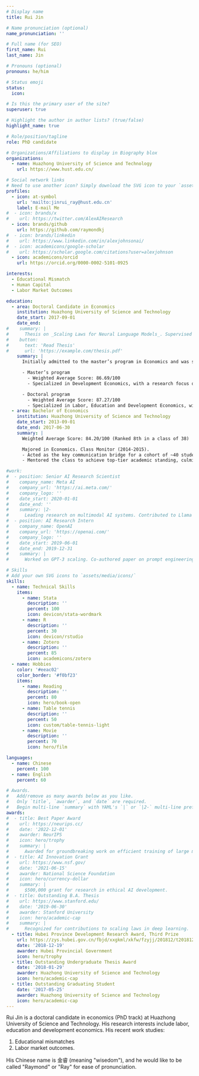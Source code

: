 ```yaml
---
# Display name
title: Rui Jin

# Name pronunciation (optional)
name_pronunciation: ''

# Full name (for SEO)
first_name: Rui
last_name: Jin

# Pronouns (optional)
pronouns: he/him

# Status emoji
status:
  icon: 

# Is this the primary user of the site?
superuser: true

# Highlight the author in author lists? (true/false)
highlight_name: true

# Role/position/tagline
role: PhD candidate

# Organizations/Affiliations to display in Biography blox
organizations:
  - name: Huazhong University of Science and Technology
    url: https://www.hust.edu.cn/

# Social network links
# Need to use another icon? Simply download the SVG icon to your `assets/media/icons/` folder.
profiles:
  - icon: at-symbol
    url: 'mailto:jinrui_ray@hust.edu.cn'
    label: E-mail Me
#  - icon: brands/x
#    url: https://twitter.com/AlexAIResearch
  - icon: brands/github
    url: https://github.com/raymondkj
#  - icon: brands/linkedin
#    url: https://www.linkedin.com/in/alexjohnsonai/
#  - icon: academicons/google-scholar
#    url: https://scholar.google.com/citations?user=alexjohnson
  - icon: academicons/orcid
    url: https://orcid.org/0000-0002-5101-0925

interests:
  - Educational Mismatch
  - Human Capital
  - Labor Market Outcomes

education:
  - area: Doctoral Candidate in Economics
    institution: Huazhong University of Science and Technology
    date_start: 2017-09-01
    date_end: 
#    summary: |
#      Thesis on _Scaling Laws for Neural Language Models_. Supervised by Prof. Andrew Ng. Published 5 papers in NeurIPS and ICML, with 2 best paper awards.
#    button:
#      text: 'Read Thesis'
#      url: 'https://example.com/thesis.pdf'
    summary: |
      Initially admitted to the master’s program in Economics and was selected to transition to the doctoral program in 2019 after competitive written exams and interviews.

      - Master’s program
        - Weighted Average Score: 86.69/100
        - Specialized in Development Economics, with a research focus on the intersection of population aging, labor market dynamics, and economic inequality.

      - Doctoral program
        - Weighted Average Score: 87.27/100
        - Specialized in Labor, Education and Development Economics, with a research focus on the intersection of human capical and labor market dynamics. 
  - area: Bachelor of Economics
    institution: Huazhong University of Science and Technology
    date_start: 2013-09-01
    date_end: 2017-06-30
    summary: |
      Weighted Average Score: 84.20/100 (Ranked 8th in a class of 38)

      Majored in Economics. Class Monitor (2014-2015).
      - Acted as the key communication bridge for a cohort of ~40 students with faculty and department administration, effectively managing course feedback channels and coordinating academic activities.
      - Mentored the class to achieve top-tier academic standing, culminating in the university-wide "Exemplary Class in Academic Pursuits" award; also assisted in organizing well-attended departmental seminars.

#work:
#  - position: Senior AI Research Scientist
#    company_name: Meta AI
#    company_url: 'https://ai.meta.com/'
#    company_logo: ''
#    date_start: 2020-01-01
#    date_end: ''
#    summary: |2-
#      Leading research on multimodal AI systems. Contributed to Llama 2 and other open-source models. 50+ citations in 3 years.
#  - position: AI Research Intern
#    company_name: OpenAI
#    company_url: 'https://openai.com/'
#    company_logo: ''
#    date_start: 2019-06-01
#    date_end: 2019-12-31
#    summary: |
#      Worked on GPT-3 scaling. Co-authored paper on prompt engineering.

# Skills
# Add your own SVG icons to `assets/media/icons/`
skills:
  - name: Technical Skills
    items:
      - name: Stata
        description: ''
        percent: 100
        icon: devicon/stata-wordmark
      - name: R
        description: ''
        percent: 30
        icon: devicon/rstudio
      - name: Zotero
        description: ''
        percent: 85
        icon: academicons/zotero
  - name: Hobbies
    color: '#eeac02'
    color_border: '#f0bf23'
    items:
      - name: Reading
        description: ''
        percent: 80
        icon: hero/book-open
      - name: Table tennis
        description: ''
        percent: 50
        icon: custom/table-tennis-light
      - name: Movie
        description: ''
        percent: 70
        icon: hero/film

languages:
  - name: Chinese
    percent: 100
  - name: English
    percent: 60

# Awards.
#   Add/remove as many awards below as you like.
#   Only `title`, `awarder`, and `date` are required.
#   Begin multi-line `summary` with YAML's `|` or `|2-` multi-line prefix and indent 2 spaces below.
awards:
#  - title: Best Paper Award
#    url: https://neurips.cc/
#    date: '2022-12-01'
#    awarder: NeurIPS
#    icon: hero/trophy
#    summary: |
#      Awarded for groundbreaking work on efficient training of large models.
#  - title: AI Innovation Grant
#    url: https://www.nsf.gov/
#    date: '2021-06-15'
#    awarder: National Science Foundation
#    icon: hero/currency-dollar
#    summary: |
#      $500,000 grant for research in ethical AI development.
#  - title: Outstanding B.A. Thesis
#    url: https://www.stanford.edu/
#    date: '2019-06-30'
#    awarder: Stanford University
#    icon: hero/academic-cap
#    summary: |
#      Recognized for contributions to scaling laws in deep learning.
  - title: Hubei Province Development Research Award, Third Prize
    url: https://zys.hubei.gov.cn/fbjd/xxgkml/xkfw/fzyjj/201812/t20181219_14538.shtml
    date: '2018-12-19'
    awarder: Hubei Provincial Government
    icon: hero/trophy
  - title: Outstanding Undergraduate Thesis Award
    date: '2018-01-29'
    awarder: Huazhong University of Science and Technology
    icon: hero/academic-cap
  - title: Outstanding Graduating Student
    date: '2017-05-25'
    awarder: Huazhong University of Science and Technology
    icon: hero/academic-cap
---
```


Rui Jin is a doctoral candidate in economics (PhD track) at Huazhong University of Science and Technology. His research interests include labor, education and development economics. His recent work studies:
1. Educational mismatches
2. Labor market outcomes.

His Chinese name is 金睿 (meaning "wisedom"), and he would like to be called "Raymond" or "Ray" for ease of pronunciation.
